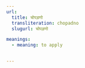 ```yaml
---
url:
  title: चोपड़णो
  transliteration: chopadno
  slugurl: चोपड़णो

meanings:
  - meaning: to apply


---
```

